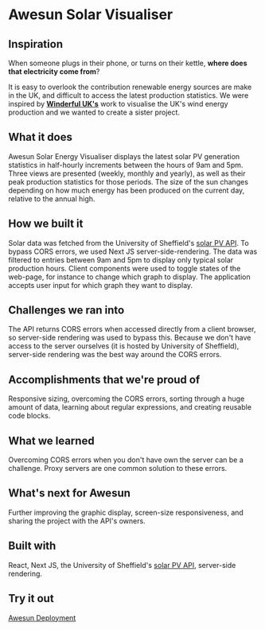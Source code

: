 # Awesun Solar Visualiser

## Inspiration
When someone plugs in their phone, or turns on their kettle, **where does that electricity come from**? 

It is easy to overlook the contribution renewable energy sources are make in the UK, and difficult to access the latest production statistics. We were inspired by **[Winderful UK's](https://winderful.uk/)** work to visualise the UK's wind energy production and we wanted to create a sister project.

## What it does
Awesun Solar Energy Visualiser displays the latest solar PV generation statistics in half-hourly increments between the hours of 9am and 5pm. Three views are presented (weekly, monthly and yearly), as well as their peak production statistics for those periods. The size of the sun changes depending on how much energy has been produced on the current day, relative to the annual high.

## How we built it
Solar data was fetched from the University of Sheffield's [solar PV API](https://docs.google.com/document/d/e/2PACX-1vSDFb-6dJ2kIFZnsl-pBQvcH4inNQCA4lYL9cwo80bEHQeTK8fONLOgDf6Wm4ze_fxonqK3EVBVoAIz/pub). To bypass CORS errors, we used Next JS server-side-rendering. The data was filtered to entries between 9am and 5pm to display only typical solar production hours. Client components were used to toggle states of the web-page, for instance to change which graph to display. The application accepts user input for which graph they want to display.

## Challenges we ran into
The API returns CORS errors when accessed directly from a client browser, so server-side rendering was used to bypass this. Because we don't have access to the server ourselves (it is hosted by University of Sheffield), server-side rendering was the best way around the CORS errors.

## Accomplishments that we're proud of
Responsive sizing, overcoming the CORS errors, sorting through a huge amount of data, learning about regular expressions, and creating reusable code blocks.

## What we learned
Overcoming CORS errors when you don't have own the server can be a challenge. Proxy servers are one common solution to these errors.

## What's next for Awesun
Further improving the graphic display, screen-size responsiveness, and sharing the project with the API's owners.

## Built with
React, Next JS, the University of Sheffield's [solar PV API](https://docs.google.com/document/d/e/2PACX-1vSDFb-6dJ2kIFZnsl-pBQvcH4inNQCA4lYL9cwo80bEHQeTK8fONLOgDf6Wm4ze_fxonqK3EVBVoAIz/pub), server-side rendering.

## Try it out
[Awesun Deployment](https://awesun-solar-visualiser.vercel.app/)

